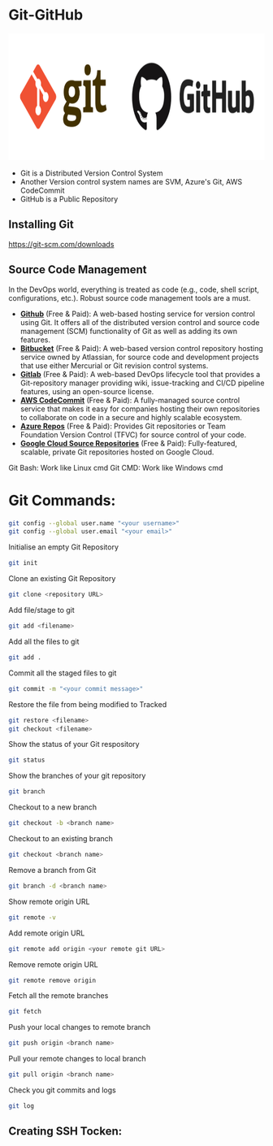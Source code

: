 # Git-GitHub

<img src="https://github.com/vaibhavkapase1302/Git-GitHub/blob/main/git_and_github_logo.png" width="1300" height="250" alt="Git and GitHub">

- Git is a Distributed Version Control System
- Another Version control system names are SVM, Azure's Git, AWS CodeCommit
- GitHub is a Public Repository

 
## Installing Git
https://git-scm.com/downloads

## Source Code Management

In the DevOps world, everything is treated as code (e.g., code, shell script, configurations, etc.). Robust source code management tools are a must.

* **[Github](https://github.com/)** (Free & Paid): A web-based hosting service for version control using Git. It offers all of the distributed version control and source code management (SCM) functionality of Git as well as adding its own features.
* **[Bitbucket](https://bitbucket.org/)** (Free & Paid): A web-based version control repository hosting service owned by Atlassian, for source code and development projects that use either Mercurial or Git revision control systems.
* **[Gitlab](https://about.gitlab.com/)** (Free & Paid): A web-based DevOps lifecycle tool that provides a Git-repository manager providing wiki, issue-tracking and CI/CD pipeline features, using an open-source license.
* **[AWS CodeCommit](https://aws.amazon.com/codecommit/)** (Free & Paid): A fully-managed source control service that makes it easy for companies hosting their own repositories to collaborate on code in a secure and highly scalable ecosystem.
* **[Azure Repos](https://azure.microsoft.com/en-us/services/devops/repos/)** (Free & Paid): Provides Git repositories or Team Foundation Version Control (TFVC) for source control of your code.
* **[Google Cloud Source Repositories](https://cloud.google.com/source-repositories)** (Free & Paid): Fully-featured, scalable, private Git repositories hosted on Google Cloud.

Git Bash:  Work like Linux cmd
Git CMD: Work like Windows cmd 


# Git Commands:


```sh
git config --global user.name "<your username>"
git config --global user.email "<your email>"
```

Initialise an empty Git Repository

```sh
git init
```

Clone an existing Git Repository 

```sh
git clone <repository URL>
```

Add file/stage to git

```sh
git add <filename>
```

Add all the files to git

```sh
git add .
```

Commit all the staged files to git

```sh
git commit -m "<your commit message>"
```

Restore the file from being modified to Tracked

```sh
git restore <filename>
git checkout <filename>
```

Show the status of your Git respository

```sh
git status
```

Show the branches of your git repository

```sh
git branch
```

Checkout to a new branch

```sh
git checkout -b <branch name>
```

Checkout to an existing branch

```sh
git checkout <branch name>
```

Remove a branch from Git

```sh
git branch -d <branch name>
```

Show remote origin URL

```sh
git remote -v
```

Add remote origin URL

```sh
git remote add origin <your remote git URL>
```

Remove remote origin URL

```sh
git remote remove origin 
```

Fetch all the remote branches

```sh
git fetch
```
Push your local changes to remote branch

```sh
git push origin <branch name>
```

Pull your remote changes to local branch

```sh
git pull origin <branch name>
```

Check you git commits and logs

```sh
git log
```

## Creating SSH Tocken:

